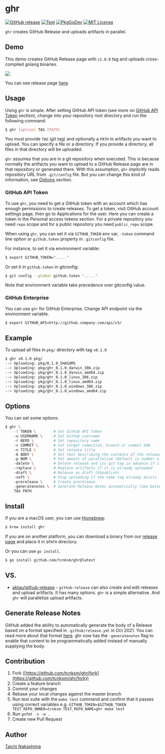ghr
====

[![GitHub release](https://img.shields.io/github/release/tcnksm/ghr.svg?style=flat-square)][release]
[![Test](https://github.com/tcnksm/ghr/actions/workflows/test.yml/badge.svg)][GitHub Actions]
[![PkgGoDev](https://pkg.go.dev/badge/github.com/tcnksm/ghr)][PkgGoDev]
[![MIT License](https://img.shields.io/badge/license-MIT-blue.svg?style=flat-square)][license]

[release]: https://github.com/tcnksm/ghr/releases
[GitHub Actions]: https://github.com/tcnksm/ghr/actions/workflows/test.yml
[license]: https://github.com/tcnksm/ghr/blob/master/LICENSE
[PkgGoDev]: https://pkg.go.dev/github.com/tcnksm/ghr

`ghr` creates GitHub Release and uploads artifacts in parallel.

## Demo

This demo creates GitHub Release page with `v1.0.0` tag and uploads cross-compiled golang binaries.

![](doc/ghr.gif)

You can see release page [here](https://github.com/tcnksm/ghr-demo/releases/tag/v1.0.0).

## Usage

Using `ghr` is simple. After setting GitHub API token (see more on [GitHub API Token](#github-api-token) section), change into your repository root directory and run the following command:

```bash
$ ghr [option] TAG [PATH]
```

You must provide `TAG` (git tag) and optionally a `PATH` to artifacts you want to upload. You can specify a file or a directory. If you provide a directory, all files in that directory will be uploaded.

`ghr` assumes that you are in a git repository when executed. This is because normally the artifacts you want to upload to a GitHub Release page are in that repository or generated there. With this assumption, `ghr` *implicitly* reads repository URL from `.git/config` file. But you can change this kind of information, see [Options](#options) section.

### GitHub API Token

To use `ghr`, you need to get a GitHub token with an account which has enough permissions to create releases. To get a token, visit GitHub account settings page, then go to Applications for the user. Here you can create a token in the Personal access tokens section. For a private repository you need `repo` scope and for a public repository you need `public_repo` scope.

When using `ghr`, you can set it via `GITHUB_TOKEN` env var, `-token` command line option or `github.token` property in `.gitconfig` file.

For instance, to set it via environment variable:

```bash
$ export GITHUB_TOKEN="....."
```

Or set it in `github.token` in gitconfig:

```bash
$ git config --global github.token "....."
```

Note that environment variable take precedence over gitconfig value.

### GitHub Enterprise

You can use `ghr` for GitHub Enterprise. Change API endpoint via the environment variable.

```bash
$ export GITHUB_API=http://github.company.com/api/v3/
```

## Example

To upload all files in `pkg/` directory with tag `v0.1.0`

```bash
$ ghr v0.1.0 pkg/
--> Uploading: pkg/0.1.0_SHASUMS
--> Uploading: pkg/ghr_0.1.0_darwin_386.zip
--> Uploading: pkg/ghr_0.1.0_darwin_amd64.zip
--> Uploading: pkg/ghr_0.1.0_linux_386.zip
--> Uploading: pkg/ghr_0.1.0_linux_amd64.zip
--> Uploading: pkg/ghr_0.1.0_windows_386.zip
--> Uploading: pkg/ghr_0.1.0_windows_amd64.zip
```

## Options

You can set some options:

```bash
$ ghr \
    -t TOKEN \        # Set Github API Token
    -u USERNAME \     # Set Github username
    -r REPO \         # Set repository name
    -c COMMIT \       # Set target commitish, branch or commit SHA
    -n TITLE \        # Set release title
    -b BODY \         # Set text describing the contents of the release
    -p NUM \          # Set amount of parallelism (Default is number of CPU)
    -delete \         # Delete release and its git tag in advance if it exists (same as -recreate)
    -replace \        # Replace artifacts if it is already uploaded
    -draft \          # Release as draft (Unpublish)
    -soft \           # Stop uploading if the same tag already exists
    -prerelease \     # Create prerelease
    -generatenotes \  # Generate Release Notes automatically (See below)
    TAG PATH
```

## Install

If you are a macOS user, you can use [Homebrew](https://brew.sh/):

```bash
$ brew install ghr
```

If you are on another platform, you can download a binary from our [release page](https://github.com/tcnksm/ghr/releases) and place it in `$PATH` directory.

Or you can use `go install`.

```bash
$ go install github.com/tcnksm/ghr@latest
```

## VS.

- [aktau/github-release](https://github.com/aktau/github-release) - `github-release` can also create and edit releases and upload artifacts. It has many options. `ghr` is a simple alternative. And `ghr` will parallelize upload artifacts.

## Generate Release Notes

GitHub added the ability to automatically generate the body of a Release based on a format specified in
`.github/release.yml` in Oct 2021. You can read more about that format [here](https://docs.github.com/en/repositories/releasing-projects-on-github/automatically-generated-release-notes#configuring-automatically-generated-release-notes).
ghr now has the `-generatenotes` flag to enable that content to be programmatically added instead of manually supplying the body.

## Contribution

1. Fork ([https://github.com/tcnksm/ghr/fork](https://github.com/tcnksm/ghr/fork))
2. Create a feature branch
3. Commit your changes
4. Rebase your local changes against the master branch
5. Run test suite with the `make test` command and confirm that it passes using correct variables e.g. `GITHUB_TOKEN=$GITHUB_TOKEN TEST_REPO_OWNER=tcnksm TEST_REPO_NAME=ghr make test`
6. Run `gofmt -s -w .`
7. Create new Pull Request

## Author

[Taichi Nakashima](https://github.com/tcnksm)
